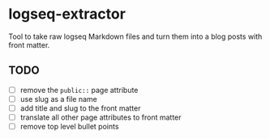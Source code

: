 # logseq-extractor

Tool to take raw logseq Markdown files and turn them into a blog posts with front matter.

## TODO

- [ ] remove the `public::` page attribute
- [ ] use slug as a file name
- [ ] add title and slug to the front matter
- [ ] translate all other page attributes to front matter
- [ ] remove top level bullet points
